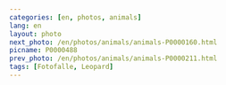 ```yaml
---
categories: [en, photos, animals]
lang: en
layout: photo
next_photo: /en/photos/animals/animals-P0000160.html
picname: P0000488
prev_photo: /en/photos/animals/animals-P0000211.html
tags: [Fotofalle, Leopard]
---
```

